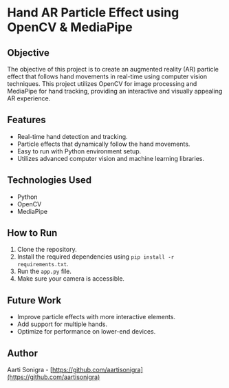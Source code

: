 # Hand AR Particle Effect using OpenCV & MediaPipe

## Objective
The objective of this project is to create an augmented reality (AR) particle effect that follows hand movements in real-time using computer vision techniques. This project utilizes OpenCV for image processing and MediaPipe for hand tracking, providing an interactive and visually appealing AR experience.

## Features
- Real-time hand detection and tracking.
- Particle effects that dynamically follow the hand movements.
- Easy to run with Python environment setup.
- Utilizes advanced computer vision and machine learning libraries.

## Technologies Used
- Python
- OpenCV
- MediaPipe

## How to Run
1. Clone the repository.
2. Install the required dependencies using `pip install -r requirements.txt`.
3. Run the `app.py` file.
4. Make sure your camera is accessible.

## Future Work
- Improve particle effects with more interactive elements.
- Add support for multiple hands.
- Optimize for performance on lower-end devices.

## Author
Aarti Sonigra - [https://github.com/aartisonigra](https://github.com/aartisonigra)
